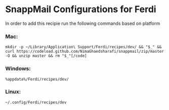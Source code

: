 # SnappMail Configurations for Ferdi
In order to add this recipie run the following commands based on platform

### Mac:
```
mkdir -p ~/Library/Application\ Support/Ferdi/recipes/dev/ && "$_" && curl https://codeload.github.com/NimaGhaedsharafi/snappmail/zip/master -O && unzip master && rm "$_"[/code]
```

### Windows: 
```%appdata%/Ferdi/recipes/dev/```

### Linux: 
```~/.config/Ferdi/recipes/dev```
